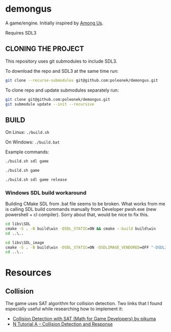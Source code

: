 # demongus
A game/engine. Initially inspired by [Among Us](https://store.steampowered.com/app/945360/Among_Us/).

Requires SDL3

## CLONING THE PROJECT
This repository uses git submodules to include SDL3.

To download the repo and SDL3 at the same time run:
```bash
git clone --recurse-submodules git@github.com:poleonek/demongus.git
```
To clone repo and update submodules separately run:
```bash
git clone git@github.com:poleonek/demongus.git
git submodule update --init --recursive
```

## BUILD
On Linux: `./build.sh`

On Windows: `./build.bat`

Example commands:
```bash
./build.sh sdl game
```
```bash
./build.sh game
```
```bash
./build.sh sdl game release
```
### Windows SDL build workaround
Building CMake SDL from .bat file seems to be broken.
What works from me is calling SDL build commands manually from Developer pwsh.exe (new powershell + cl compiler).
Sorry about that, would be nice to fix this.
```bat
cd libs\SDL
cmake -S . -B build\win -DSDL_STATIC=ON && cmake --build build\win
cd ..\..

cd libs\SDL_image
cmake -S . -B build\win -DSDL_STATIC=ON -DSDLIMAGE_VENDORED=OFF "-DSDL3_DIR=..\SDL\build\win"
cd ..\..
```

# Resources
## Collision
The game uses SAT algorithm for collision detection.
Two links that I found especially useful while researching how to implement it:
- [Collision Detection with SAT (Math for Game Developers) by pikuma](https://www.youtube.com/watch?v=-EsWKT7Doww)
- [N Tutorial A – Collision Detection and Response](https://www.metanetsoftware.com/2016/n-tutorial-a-collision-detection-and-response)
